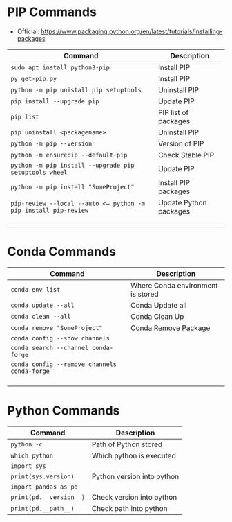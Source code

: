 # PIP Commands
- Official: https://www.packaging.python.org/en/latest/tutorials/installing-packages  

| Command  | Description |
|---|---|
|```sudo apt install python3-pip```| Install PIP | 
|```py get-pip.py ```| Install PIP | 
|```python -m pip unistall pip setuptools```|Uninstall PIP| 
|```pip install --upgrade pip```|Update PIP| 
|```pip list```|PIP list of packages| 
|```pip uninstall <packagename>```| Uninstall PIP | 
|```python -m pip --version```| Version of PIP| 
|```python -m ensurepip --default-pip```|Check Stable PIP| 
|```python -m pip install --upgrade pip setuptools wheel```| Update PIP | 
|```python -m pip install "SomeProject"```|Install PIP packages| 
|```pip-review --local --auto <— python -m pip install pip-review```| Update Python packages | 
|``` ```|  | 


# Conda Commands

| Command  | Description |
|---|---|
|```conda env list```|Where Conda environment is stored| 
|```conda update --all```| Conda Update all| 
|```conda clean --all```|Conda Clean Up| 
|```conda remove "SomeProject"```|Conda Remove Package| 
|```conda config --show channels```| | 
|```conda search --channel conda-forge```| | 
|```conda config --remove channels conda-forge```| | 
|``` ```| | 


# Python Commands
| Command  | Description |
|---|---|
|```python -c```|Path of Python stored| 
|```which python```|Which python is executed| 
|```import sys```| | 
|```print(sys.version)```| Python version into python| 
|```import pandas as pd```| | 
|```print(pd.__version__)```|Check version into python| 
|```print(pd.__path__)```|Check path into python| 

